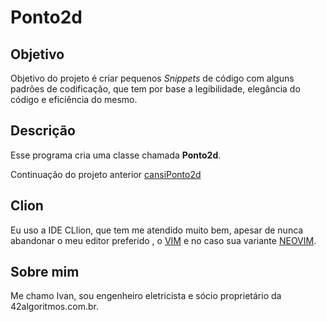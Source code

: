 # Ponto2d

## Objetivo

Objetivo do projeto é criar pequenos *Snippets*  de  código com alguns padrões de codificação,  que tem por base a legibilidade,  elegância do código e eficiência do mesmo.

## Descrição
Esse programa cria uma classe chamada **Ponto2d**.

Continuação do projeto anterior [cansiPonto2d](https://github.com/lopesivan/cansiPonto2d)

## Clion

Eu uso a IDE CLlion, que tem me atendido muito bem, apesar de nunca abandonar o meu editor preferido , o [VIM](http://www.vim.org) e no caso sua variante [NEOVIM](https://github.com/neovim/neovim).

## Sobre mim

Me chamo Ivan, sou engenheiro eletricista e sócio proprietário da 42algoritmos.com.br.






